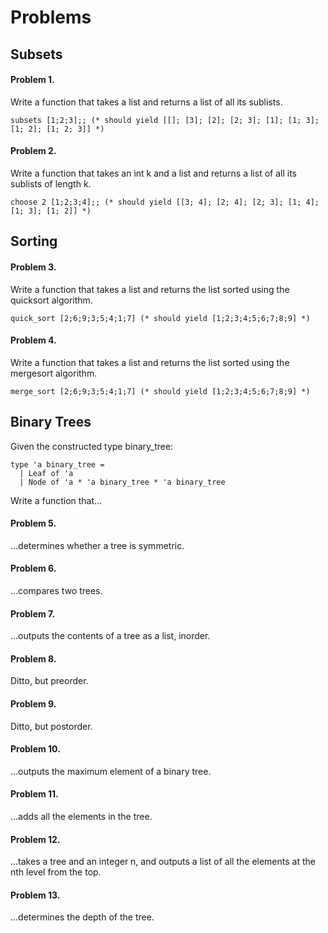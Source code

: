 # Problems

## Subsets
#### Problem 1.
Write a function that takes a list and returns a list of all its sublists.
```
subsets [1;2;3];; (* should yield [[]; [3]; [2]; [2; 3]; [1]; [1; 3]; [1; 2]; [1; 2; 3]] *)
```
#### Problem 2.
Write a function that takes an int k and a list and returns a list of all its sublists of length k.
```
choose 2 [1;2;3;4];; (* should yield [[3; 4]; [2; 4]; [2; 3]; [1; 4]; [1; 3]; [1; 2]] *)
```
## Sorting
#### Problem 3.
Write a function that takes a list and returns the list sorted using the quicksort algorithm.
```
quick_sort [2;6;9;3;5;4;1;7] (* should yield [1;2;3;4;5;6;7;8;9] *)
```
#### Problem 4.
Write a function that takes a list and returns the list sorted using the mergesort algorithm.
```
merge_sort [2;6;9;3;5;4;1;7] (* should yield [1;2;3;4;5;6;7;8;9] *)
```
## Binary Trees
Given the constructed type binary_tree:
```
type 'a binary_tree =
  | Leaf of 'a
  | Node of 'a * 'a binary_tree * 'a binary_tree  
```
Write a function that...
#### Problem 5.
...determines whether a tree is symmetric.
#### Problem 6.
...compares two trees.
#### Problem 7.
...outputs the contents of a tree as a list, inorder. 
#### Problem 8.
Ditto, but preorder.
#### Problem 9.
Ditto, but postorder.
#### Problem 10.
...outputs the maximum element of a binary tree.
#### Problem 11.
...adds all the elements in the tree.
#### Problem 12.
...takes a tree and an integer n, and outputs a list of all the elements at the nth level from the top.
#### Problem 13.
...determines the depth of the tree.
